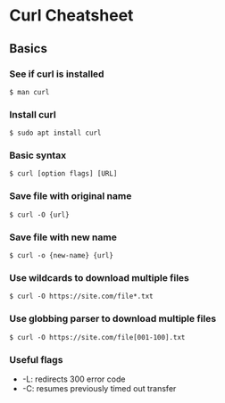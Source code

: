 

# Curl Cheatsheet

## Basics

### See if curl is installed

`$ man curl`

### Install curl

`$ sudo apt install curl`

### Basic syntax

`$ curl [option flags] [URL]`

### Save file with original name

`$ curl -O {url}`

### Save file with new name

`$ curl -o {new-name} {url}`

### Use wildcards to download multiple files

`$ curl -O https://site.com/file*.txt`

### Use globbing parser to download multiple files

`$ curl -O https://site.com/file[001-100].txt`

### Useful flags

- -L: redirects 300 error code
- -C: resumes previously timed out transfer
